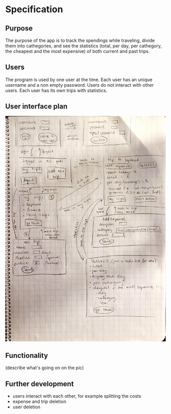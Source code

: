 # Specification

## Purpose
The purpose of the app is to track the spendings while traveling, divide them into cathegories, and see the statistics (total, per day, per cathegory, the cheapest and the most expensive) of both current and past trips. 

## Users
The program is used by one user at the time. Each user has an unique username and a non empty password. Users do not interact with other users. Each user has its own trips with statistics. 

## User interface plan
<img src="UI-plan.jpg"> 

## Functionality
(describe what's going on on the pic)

## Further development
- users interact with each other, for example splitting the costs 
- expense and trip deletion
- user deletion
